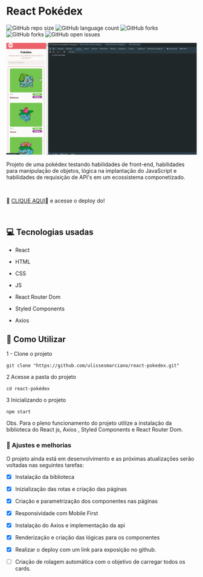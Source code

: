 # React Pokédex

![GitHub repo size](https://img.shields.io/github/repo-size/ulissesmarciano/react-pokedex?style=for-the-badge)
![GitHub language count](https://img.shields.io/github/languages/count/ulissesmarciano/react-pokedex?style=for-the-badge)
![GitHub forks](https://img.shields.io/github/forks/iuricode/README-template?style=for-the-badge)
![GitHub forks](https://img.shields.io/github/forks/ulissesmarciano/react-pokedex?style=for-the-badge)
![GitHub open issues](https://img.shields.io/github/issues/ulissesmarciano/react-pokedex?style=for-the-badge)

<img src="./src/assets/readme/image.gif" alt="Animação responsiva do projeto">


<br>


Projeto de uma pokédex testando habilidades de front-end, habilidades para manipulação de objetos, lógica na implantação do JavaScript e habilidades de requisição de API's em um ecossistema componetizado.

<br>

🎁 [CLIQUE AQUI](https://react-pokedex-weld.vercel.app/)🎁 e acesse o deploy do!

<br>

## 💻 Tecnologias usadas
- React
- HTML
- CSS
- JS

- React Router Dom
- Styled Components
- Axios

## 🚀 Como Utilizar

1 - Clone o projeto

```
git clone "https://github.com/ulissesmarciano/react-pokedex.git"
```
2 Acesse a pasta do projeto

```
cd react-pokédex
```

3 Inicializando o projeto

```
npm start
```

Obs. Para o pleno funcionamento do projeto utilize a instalação da biblioteca do React js, Axios , Styled Components e React Router Dom.



### 🧰 Ajustes e melhorias

O projeto ainda está em desenvolvimento e as próximas atualizações serão voltadas nas seguintes tarefas:

- [x] Instalação da biblioteca
- [x] Inizialização das rotas e criação das páginas
- [x] Criação e parametrização dos componentes nas páginas
- [x] Responsividade com Mobile First
- [x] Instalação do Axios e implementação da api
- [x] Renderização e criação das lógicas para os componentes
- [x] Realizar o deploy com um link para exposição no github.
- [ ] Criação de rolagem automática com o objetivo de carregar todos os cards.

